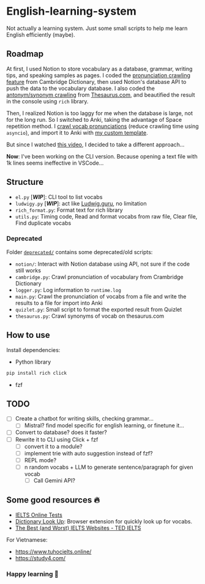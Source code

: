 # English-learning-system
Not actually a learning system. Just some small scripts to help me learn English efficiently (maybe).

## Roadmap
At first, I used Notion to store vocabulary as a database, grammar, writing tips, and speaking samples as pages. I coded the [pronunciation crawling feature](/deprecated/cambridge.py) from Cambridge Dictionary, then used Notion's database API to push the data to the vocabulary database.
I also coded the [antonym/synonym crawling](/deprecated/thesaurus.py) from [Thesaurus.com](https://www.thesaurus.com/), and beautified the result in the console using `rich` library.

Then, I realized Notion is too laggy for me when the database is large, not for the long run. 
So I switched to Anki, taking the advantage of Space repetition method. I [crawl vocab pronunciations](/deprecated/main.py) (reduce crawling time using `asyncio`), and import it to Anki with [my custom template](/anki_template.html). 

But since I watched [this video](https://www.youtube.com/watch?v=--Hu2w0s72Y), I decided to take a different approach...

**Now**: I've been working on the CLI version. Because opening a text file with 1k lines seems ineffective in VSCode...

## Structure
- `el.py` [***WIP***]: CLI tool to list vocabs
- `ludwigy.py` [***WIP***]: act like [Ludwig.guru](https://app.ludwig.guru/), no limitation
- `rich_format.py`: Format text for rich library
- `utils.py`: Timing code, Read and format vocabs from raw file, Clear file, Find duplicate vocabs

### Deprecated
Folder [`deprecated/`](/deprecated/) contains some deprecated/old scripts:
- `notion/`: Interact with Notion database using API, not sure if the code still works
- `cambridge.py`: Crawl pronunciation of vocabulary from Crambridge Dictionary
- `logger.py`: Log information to `runtime.log`
- `main.py`: Crawl the pronunciation of vocabs from a file and write the results to a file for import into Anki
- `quizlet.py`: Small script to format the exported result from Quizlet
- `thesaurus.py`: Crawl synonyms of vocab on thesaurus.com

## How to use

Install dependencies:
- Python library 
```py
pip install rich click
```
- fzf

## TODO
- [ ] Create a chatbot for writing skills, checking grammar...
    - [ ] Mistral? find model specific for english learning, or finetune it...
- [ ] Convert to database? does it faster?
- [ ] Rewrite it to CLI using Click + fzf
    - [ ] convert it to a module?
    - [ ] implement trie with auto suggestion instead of fzf?
    - [ ] REPL mode?
    - [ ] n random vocabs + LLM to generate sentence/paragraph for given vocab
        - [ ] Call Gemini API?

## Some good resources 🔥
- [IELTS Online Tests](https://ieltsonlinetests.com/ielts-exam-library#academic-test)
- [Dictionary Look Up](https://github.com/ngntrgduc/Dictionary-Look-Up): Browser extension for quickly look up for vocabs.
- [The Best (and Worst) IELTS Websites - TED IELTS](https://ted-ielts.com/ielts-website-review/)

For Vietnamese:
- https://www.tuhocielts.online/
- https://study4.com/

### Happy learning 🐧